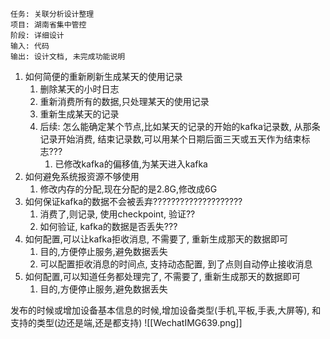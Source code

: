 	任务: 关联分析设计整理
	项目: 湖南省集中管控
	阶段: 详细设计
	输入: 代码
	输出: 设计文档, 未完成功能说明

1.  如何简便的重新刷新生成某天的使用记录
	1. 删除某天的小时日志
	2. 重新消费所有的数据,只处理某天的使用记录
	3. 重新生成某天的记录
	4. 后续: 怎么能确定某个节点,比如某天的记录的开始的kafka记录数, 从那条记录开始消费, 结束记录数,可以用某个日期后面三天或五天作为结束标志???
		1. 已修改kafka的偏移值,为某天进入kafka
2. 如何避免系统报资源不够使用
	1. 修改内存的分配,现在分配的是2.8G,修改成6G
3. 如何保证kafka的数据不会被丢弃????????????????????
	1. 消费了,则记录, 使用checkpoint, 验证??
	2.  如何验证, kafka的数据是否丢失???
4. 如何配置,可以让kafka拒收消息, 不需要了, 重新生成那天的数据即可
	1. 目的,方便停止服务,避免数据丢失
	2. 可以配置拒收消息的时间点, 支持动态配置, 到了点则自动停止接收消息
5. 如何配置,可以知道任务都处理完了, 不需要了, 重新生成那天的数据即可
	1. 目的,方便停止服务,避免数据丢失


发布的时候或增加设备基本信息的时候,增加设备类型(手机,平板,手表,大屏等), 和支持的类型(边还是端,还是都支持)
![[WechatIMG639.png]]
